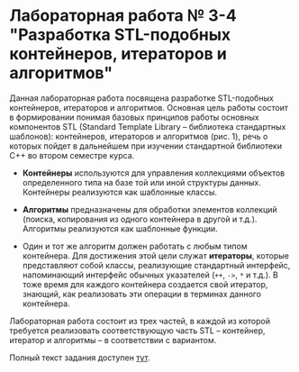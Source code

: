 # Лабораторная работа № 3-4 "Разработка STL-подобных контейнеров, итераторов и алгоритмов"

Данная лабораторная работа посвящена разработке STL-подобных контейнеров, итераторов и алгоритмов.
Основная цель работы состоит в формировании понимая базовых принципов работы основных компонентов STL (Standard Template Library – библиотека стандартных шаблонов):
контейнеров, итераторов и алгоритмов (рис. 1), речь о которых пойдет в дальнейшем при изучении стандартной библиотеки C++ во втором семестре курса.


*  **Контейнеры** используются для управления коллекциями объектов определенного типа на базе той или иной структуры данных.
Контейнеры реализуются как шаблонные классы.


*  **Алгоритмы** предназначены для обработки элементов коллекций (поиска, копирования из одного контейнера в другой и т.д.).
Алгоритмы реализуются как шаблонные функции.


*  Один и тот же алгоритм должен работать с любым типом контейнера.
Для достижения этой цели служат **итераторы**, которые представляют собой классы, реализующие стандартный интерфейс,
напоминающий интерфейс обычных указателей (`++`, `->`, `*` и т.д.).
В тоже время для каждого контейнера создается свой итератор, знающий, как реализовать эти операции в терминах данного контейнера.

Лабораторная работа состоит из трех частей, в каждой из которой требуется реализовать
соответствующую часть STL – контейнер, итератор и алгоритмы – в соответствии с вариантом.

Полный текст задания доступен [тут](https://vk.com/doc-136542675_594344324).
